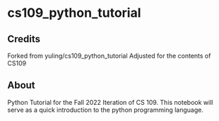# cs109_python_tutorial

## Credits
Forked from yuling/cs109_python_tutorial
Adjusted for the contents of CS109

## About
Python Tutorial for the Fall 2022 Iteration of CS 109. This notebook will serve as a quick introduction to the python programming language. 
